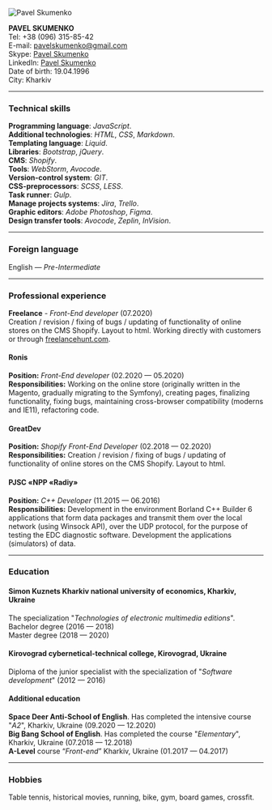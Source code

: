 ![Pavel Skumenko](https://user-images.githubusercontent.com/31671930/109616910-cfd98b80-7b46-11eb-9c6f-abdc4ac75bc9.jpg)


**PAVEL SKUMENKO**  
Tel: +38 (096) 315-85-42  
E-mail: [pavelskumenko@gmail.com](mailto:pavelskumenko@gmail.com)  
Skype: [Pavel Skumenko](https://join.skype.com/invite/g42792ERwxP6)  
LinkedIn: [Pavel Skumenko](https://www.linkedin.com/in/pavelskumenko)  
Date of birth: 19.04.1996  
City: Kharkiv  

---

### Technical skills ###  
**Programming language**: *JavaScript*.  
**Additional technologies**: *HTML*, *CSS*, *Markdown*.  
**Templating language**: *Liquid*.  
**Libraries**: *Bootstrap*, *jQuery*.  
**CMS**: *Shopify*.  
**Tools**: *WebStorm*, *Avocode*.  
**Version-control system**: *GIT*.  
**CSS-preprocessors**: *SCSS*, *LESS*.  
**Task runner**: *Gulp*.  
**Manage projects systems**: *Jira*, *Trello*.  
**Graphic editors**: *Adobe Photoshop*, *Figma*.  
**Design transfer tools**: *Avocode*, *Zeplin*, *InVision*.  

---

### Foreign language ###
English — *Pre-Intermediate*  

---

### Professional experience ###
**Freelance** - *Front-End developer* (07.2020)  
Creation / revision / fixing of bugs / updating of functionality of online stores on the CMS Shopify. Layout to html. Working directly with customers or through [freelancehunt.com](https://freelancehunt.com/freelancer/p_skumenko.html).  

#### Ronis ####
**Position:** *Front-End developer* (02.2020 — 05.2020)  
**Responsibilities:** Working on the online store (originally written in the Magento, gradually migrating to the Symfony), creating pages, finalizing functionality, fixing bugs, maintaining cross-browser compatibility (moderns and IE11), refactoring code.

#### GreatDev ####
**Position:** *Shopify Front-End Developer* (02.2018 — 02.2020)  
**Responsibilities:** Creation / revision / fixing of bugs / updating of functionality of online stores on the CMS Shopify. Layout to html.  

#### PJSC «NPP «Radiy» ####
**Position:** *С++ Developer* (11.2015 — 06.2016)  
**Responsibilities:** Development in the environment Borland C++ Builder 6 applications that form data packages and transmit them over the local network (using Winsock API), over the UDP protocol, for the purpose of testing the EDC diagnostic software. Development the applications (simulators) of data.  

---

### Education ###
#### Simon Kuznets Kharkiv national university of economics, Kharkiv, Ukraine ####
The specialization "*Technologies of electronic multimedia editions*".  
Bachelor degree (2016 — 2018)  
Master degree (2018 — 2020)  

#### Kirovograd cybernetical-technical college, Kirovograd, Ukraine ####
Diploma of the junior specialist with the specialization of "*Software development*" (2012 — 2016)  

#### Additional education ####
**Space Deer Anti-School of English**. Has completed the intensive course "*A2*", Kharkiv, Ukraine (09.2020 — 12.2020)  
**Big Bang School of English**. Has completed the course "*Elementary*", Kharkiv, Ukraine (07.2018 — 12.2018)  
**A-Level** course “*Front-end*” Kharkiv, Ukraine (01.2017 — 04.2017)  

---

### Hobbies ###
Table tennis, historical movies, running, bike, gym, board games, crossfit.  

